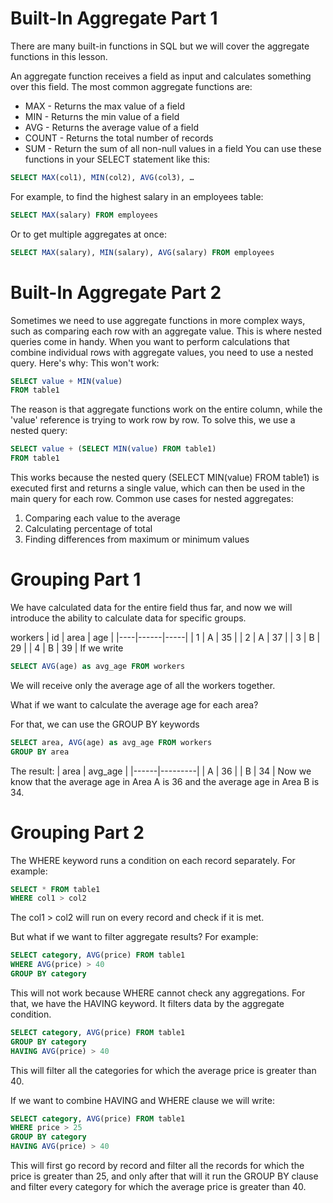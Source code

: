 # Built-In Aggregate Part 1


There are many built-in functions in SQL but we will cover the aggregate functions in this lesson.

An aggregate function receives a field as input and calculates something over this field. The most common aggregate functions are:

- MAX - Returns the max value of a field
- MIN - Returns the min value of a field
- AVG - Returns the average value of a field
- COUNT - Returns the total number of records
- SUM - Return the sum of all non-null values in a field
You can use these functions in your SELECT statement like this:
```sql
SELECT MAX(col1), MIN(col2), AVG(col3), …
```
For example, to find the highest salary in an employees table:
```sql
SELECT MAX(salary) FROM employees
```
Or to get multiple aggregates at once:
```sql
SELECT MAX(salary), MIN(salary), AVG(salary) FROM employees
```

# Built-In Aggregate Part 2


Sometimes we need to use aggregate functions in more complex ways, such as comparing each row with an aggregate value. This is where nested queries come in handy.
When you want to perform calculations that combine individual rows with aggregate values, you need to use a nested query. Here's why:
This won't work:
```sql
SELECT value + MIN(value)
FROM table1
```
The reason is that aggregate functions work on the entire column, while the 'value' reference is trying to work row by row. To solve this, we use a nested query:
```sql
SELECT value + (SELECT MIN(value) FROM table1)
FROM table1
```
This works because the nested query (SELECT MIN(value) FROM table1) is executed first and returns a single value, which can then be used in the main query for each row.
Common use cases for nested aggregates:
1. Comparing each value to the average
2. Calculating percentage of total
3. Finding differences from maximum or minimum values

# Grouping Part 1


We have calculated data for the entire field thus far, and now we will introduce the ability to calculate data for specific groups.

workers
| id | area | age |
|----|------|-----|
|  1 |  A   | 35  |
|  2 |  A   | 37  |
|  3 |  B   | 29  |
|  4 |  B   | 39  |
If we write 
```sql
SELECT AVG(age) as avg_age FROM workers
```
We will receive only the average age of all the workers together. 

What if we want to calculate the average age for each area?

For that, we can use the GROUP BY keywords
```sql
SELECT area, AVG(age) as avg_age FROM workers
GROUP BY area
```
The result:
| area | avg_age |
|------|---------|
|  A   |   36    |
|  B   |   34    |
Now we know that the average age in Area A is 36 and the average age in Area B is 34.

# Grouping Part 2


The WHERE keyword runs a condition on each record separately. For example:
```sql
SELECT * FROM table1
WHERE col1 > col2
```
The col1 > col2 will run on every record and check if it is met.

But what if we want to filter aggregate results? For example:
```sql
SELECT category, AVG(price) FROM table1
WHERE AVG(price) > 40
GROUP BY category
```
This will not work because WHERE cannot check any aggregations. For that, we have the HAVING keyword. It filters data by the aggregate condition.
```sql
SELECT category, AVG(price) FROM table1
GROUP BY category
HAVING AVG(price) > 40
```
This will filter all the categories for which the average price is greater than 40.

If we want to combine HAVING and WHERE clause we will write:
```sql
SELECT category, AVG(price) FROM table1
WHERE price > 25
GROUP BY category
HAVING AVG(price) > 40
```
This will first go record by record and filter all the records for which the price is greater than 25, and only after that will it run the GROUP BY clause and filter every category for which the average price is greater than 40.
